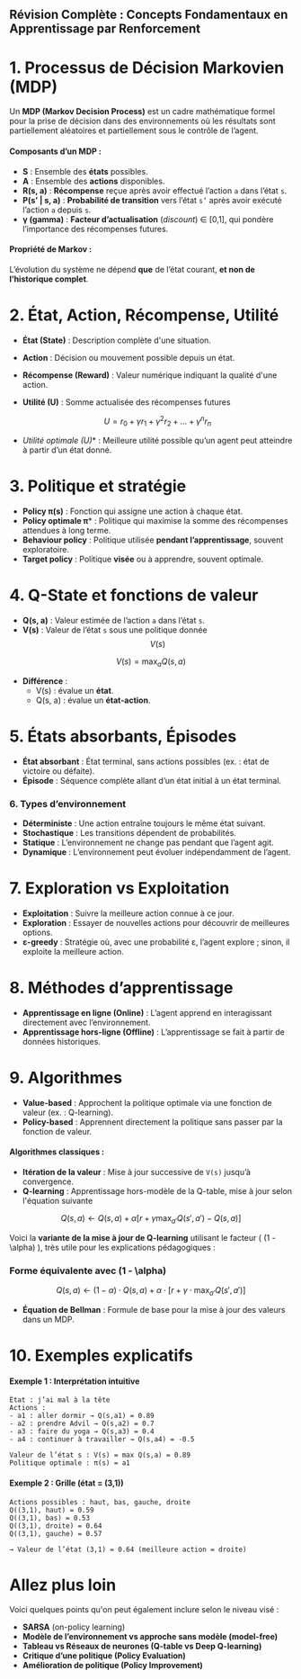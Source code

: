 ## **Révision Complète : Concepts Fondamentaux en Apprentissage par Renforcement**



# **1. Processus de Décision Markovien (MDP)**

Un **MDP (Markov Decision Process)** est un cadre mathématique formel pour la prise de décision dans des environnements où les résultats sont partiellement aléatoires et partiellement sous le contrôle de l’agent.

#### Composants d’un MDP :
- **S** : Ensemble des **états** possibles.
- **A** : Ensemble des **actions** disponibles.
- **R(s, a)** : **Récompense** reçue après avoir effectué l’action `a` dans l’état `s`.
- **P(s’ | s, a)** : **Probabilité de transition** vers l’état `s’` après avoir exécuté l’action `a` depuis `s`.
- **γ (gamma)** : **Facteur d’actualisation** (*discount*) ∈ [0,1], qui pondère l’importance des récompenses futures.

#### Propriété de Markov :
L’évolution du système ne dépend **que** de l’état courant, **et non de l’historique complet**.



# **2. État, Action, Récompense, Utilité**

- **État (State)** : Description complète d'une situation.
- **Action** : Décision ou mouvement possible depuis un état.
- **Récompense (Reward)** : Valeur numérique indiquant la qualité d'une action.
- **Utilité (U)** : Somme actualisée des récompenses futures
  
  $$ U = r_0 + \gamma r_1 + \gamma^2 r_2 + \dots + \gamma^n r_n $$
  
- **Utilité optimale (U*)** : Meilleure utilité possible qu’un agent peut atteindre à partir d’un état donné.



# **3. Politique et stratégie**

- **Policy π(s)** : Fonction qui assigne une action à chaque état.
- **Policy optimale π*** : Politique qui maximise la somme des récompenses attendues à long terme.
- **Behaviour policy** : Politique utilisée **pendant l’apprentissage**, souvent exploratoire.
- **Target policy** : Politique **visée** ou à apprendre, souvent optimale.



# **4. Q-State et fonctions de valeur**

- **Q(s, a)** : Valeur estimée de l’action `a` dans l’état `s`.  
- **V(s)** : Valeur de l’état `s` sous une politique donnée $$ V(s) $$
  
$$ V(s) = \max_a Q(s,a) $$

- **Différence** :
  - V(s) : évalue un **état**.
  - Q(s, a) : évalue un **état-action**.



# **5. États absorbants, Épisodes**

- **État absorbant** : État terminal, sans actions possibles (ex. : état de victoire ou défaite).
- **Épisode** : Séquence complète allant d’un état initial à un état terminal.


### **6. Types d’environnement**

- **Déterministe** : Une action entraîne toujours le même état suivant.
- **Stochastique** : Les transitions dépendent de probabilités.
- **Statique** : L’environnement ne change pas pendant que l’agent agit.
- **Dynamique** : L’environnement peut évoluer indépendamment de l’agent.



# **7. Exploration vs Exploitation**

- **Exploitation** : Suivre la meilleure action connue à ce jour.
- **Exploration** : Essayer de nouvelles actions pour découvrir de meilleures options.
- **ε-greedy** : Stratégie où, avec une probabilité ε, l’agent explore ; sinon, il exploite la meilleure action.



# **8. Méthodes d’apprentissage**

- **Apprentissage en ligne (Online)** : L’agent apprend en interagissant directement avec l’environnement.
- **Apprentissage hors-ligne (Offline)** : L’apprentissage se fait à partir de données historiques.



# **9. Algorithmes**

- **Value-based** : Approchent la politique optimale via une fonction de valeur (ex. : Q-learning).
- **Policy-based** : Apprennent directement la politique sans passer par la fonction de valeur.

#### Algorithmes classiques :
- **Itération de la valeur** : Mise à jour successive de `V(s)` jusqu’à convergence.
- **Q-learning** : Apprentissage hors-modèle de la Q-table, mise à jour selon  l'équation suivante
  
  
$$ Q(s,a) \leftarrow Q(s,a) + \alpha [r + \gamma \max_{a'} Q(s',a') - Q(s,a)] $$



Voici la **variante de la mise à jour de Q-learning** utilisant le facteur \( (1 - \alpha) \), très utile pour les explications pédagogiques :



### **Forme équivalente avec \(1 - \alpha\)** 

$$
Q(s,a) \leftarrow (1 - \alpha) \cdot Q(s,a) + \alpha \cdot \left[ r + \gamma \cdot \max_{a'} Q(s', a') \right]
$$




  
- **Équation de Bellman** : Formule de base pour la mise à jour des valeurs dans un MDP.



# **10. Exemples explicatifs**

#### Exemple 1 : Interprétation intuitive
```text
État : j’ai mal à la tête
Actions :
- a1 : aller dormir → Q(s,a1) = 0.89
- a2 : prendre Advil → Q(s,a2) = 0.7
- a3 : faire du yoga → Q(s,a3) = 0.4
- a4 : continuer à travailler → Q(s,a4) = -0.5

Valeur de l’état s : V(s) = max Q(s,a) = 0.89
Politique optimale : π(s) = a1
```

#### Exemple 2 : Grille (état = (3,1))
```text
Actions possibles : haut, bas, gauche, droite
Q((3,1), haut) = 0.59  
Q((3,1), bas) = 0.53  
Q((3,1), droite) = 0.64  
Q((3,1), gauche) = 0.57

→ Valeur de l’état (3,1) = 0.64 (meilleure action = droite)
```



# **Allez plus loin**

Voici quelques points qu'on peut également inclure selon le niveau visé :
- **SARSA** (on-policy learning)
- **Modèle de l’environnement vs approche sans modèle (model-free)**
- **Tableau vs Réseaux de neurones (Q-table vs Deep Q-learning)**
- **Critique d’une politique (Policy Evaluation)**
- **Amélioration de politique (Policy Improvement)**


